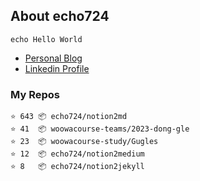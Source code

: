 ## About echo724

<pre><code>echo Hello World</code></pre>

- [Personal Blog](https://medium.com/@echo724)
- [Linkedin Profile](https://www.linkedin.com/in/echo724)

### My Repos
```
⭐️ 643 📦 echo724/notion2md
⭐️ 41  📦 woowacourse-teams/2023-dong-gle
⭐️ 23  📦 woowacourse-study/Gugles
⭐️ 12  📦 echo724/notion2medium
⭐️ 8   📦 echo724/notion2jekyll
```
